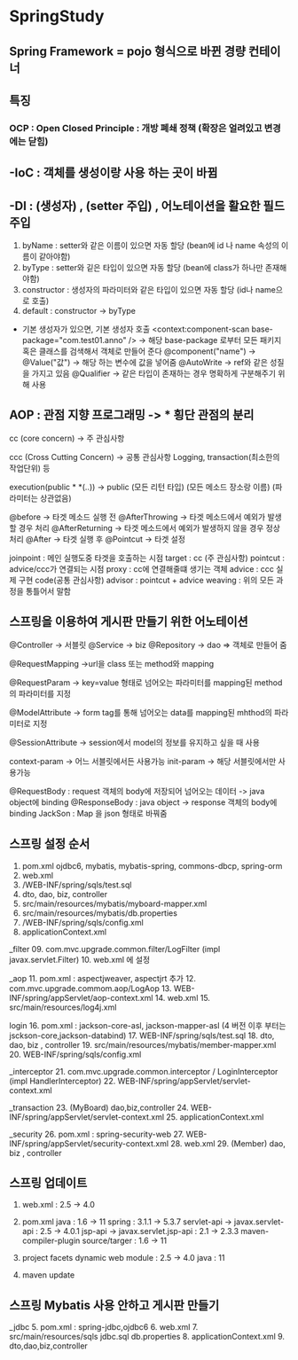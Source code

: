# SpringStudy
## Spring Framework = pojo 형식으로 바뀐 경량 컨테이너

## 특징 
### OCP : Open Closed Principle : 개방 폐쇄 정책 (확장은 얼려있고 변경에는 닫힘)

## -IoC : 객체를 생성이랑 사용 하는 곳이 바뀜

## -DI : <constructor-arg>(생성자) , <property> (setter 주입) , 어노테이션을 활요한 필드 주입
1. byName : setter와 같은 이름이 있으면 자동 할당 (bean에 id 나 name 속성의 이름이 같아야함)
2. byType : setter와 깉은 타입이 있으면 자동 할당 (bean에 class가 하나만 존재해야함)
3. constructor : 생성자의 파라미터와 같은 타입이 있으면 자동 할당 (id나 name으로 호출)
4. default : constructor -> byType
  * 기본 생성자가 있으면, 기본 생성자 호출 
<context:component-scan base-package="com.test01.anno" /> -> 해당 base-package 로부터 모든 패키지 혹은 클래스를 검색해서 객체로 만들어 준다
@component("name") -> <bean id="name" class="패키지 장소"/>
@Value("값") -> 해당 하는 변수에 값을 넣어줌
@AutoWrite -> ref와 같은 성질을 가지고 있음
@Qualifier -> 같은 타입이 존재하는 경우 명확하게 구분해주기 위해 사용 

## AOP : 관점 지향 프로그래밍 -> * 횡단 관점의 분리

cc (core concern) -> 주 관심사항

ccc (Cross Cutting Concern) -> 공통 관심사항 Logging, transaction(최소한의 작업단위) 등

execution(public * *(..)) -> public (모든 리턴 타입) (모든 메소드 장소랑 이름) (파라미터는 상관없음)

@before -> 타겟 메소드 실행 전
@AfterThrowing -> 타겟 메소드에서 예외가 발생 할 경우 처리
@AfterReturning -> 타겟 메소드에서 예외가 발생하지 않을 경우 정상 처리
@After ->  타겟 실행 후
@Pointcut -> 타겟 설정

joinpoint : 메인 실행도중 타겟을 호출하는 시점
target : cc (주 관심사항)
pointcut : advice/ccc가 연결되는 시점
proxy : cc에 연결해줄떄 생기는 객체
advice : ccc 실제 구현 code(공통 관심사항)
advisor : pointcut + advice
weaving : 위의 모든 과정을 통틀어서 말함

## 스프링을 이용하여 게시판 만들기 위한 어노테이션
@Controller -> 서블릿
@Service -> biz
@Repository -> dao => 객체로 만들어 줌

@RequestMapping ->url을 class 또는 method와 mapping

@RequestParam -> key=value 형태로 넘어오는 파라미터를 mapping된 method의 파라미터를 지정

@ModelAttribute -> form tag를 통해 넘어오는 data를 mapping된 mhthod의 파라미터로 지정

@SessionAttribute -> session에서 model의 정보를 유지하고 싶을 때 사용

context-param -> 어느 서블릿에서든 사용가능
init-param -> 해당 서블릿에서만 사용가능

@RequestBody : request 객체의 body에 저장되어 넘어오는 데이터 -> java object에 binding
@ResponseBody : java object -> response 객체의 body에 binding
JackSon : Map 을 json 형태로 바꿔줌

## 스프링 설정 순서
01. pom.xml
	ojdbc6, mybatis, mybatis-spring, commons-dbcp, spring-orm	
02. web.xml
03. /WEB-INF/spring/sqls/test.sql
04. dto, dao, biz, controller
05. src/main/resources/mybatis/myboard-mapper.xml
06. src/main/resources/mybatis/db.properties
07. /WEB-INF/spring/sqls/config.xml
08. applicationContext.xml

_filter
09. com.mvc.upgrade.common.filter/LogFilter (impl javax.servlet.Filter)
10. web.xml 에 설정

_aop
11. pom.xml : aspectjweaver, aspectjrt 추가
12. com.mvc.upgrade.commom.aop/LogAop
13. WEB-INF/spring/appServlet/aop-context.xml
14. web.xml
15. src/main/resources/log4j.xml

login
16. pom.xml : jackson-core-asl, jackson-mapper-asl (4 버전 이후 부터는  jsckson-core,jackson-databind)
17. WEB-INF/spring/sqls/test.sql
18. dto, dao, biz , controller
19. src/main/resources/mybatis/member-mapper.xml
20. WEB-INF/spring/sqls/config.xml

_interceptor
21. com.mvc.upgrade.common.interceptor / LoginInterceptor (impl HandlerInterceptor)
22. WEB-INF/spring/appServlet/servlet-context.xml

_transaction
23. (MyBoard) dao,biz,controller
24. WEB-INF/spring/appServlet/servlet-context.xml
25. applicationContext.xml

_security
26. pom.xml : spring-security-web
27. WEB-INF/spring/appServlet/security-context.xml
28. web.xml
29. (Member) dao, biz , controller

## 스프링 업데이트 
1. web.xml : 2.5 -> 4.0
2. pom.xml
	java : 1.6 -> 11
	spring : 3.1.1 -> 5.3.7
	servlet-api -> javax.servlet-api : 2.5 -> 4.0.1
	jsp-api -> javax.servlet.jsp-api : 2.1 -> 2.3.3
	maven-compiler-plugin source/targer : 1.6 -> 11
	
3. project facets
	dynamic web module : 2.5 -> 4.0
	java : 11
4. maven update

## 스프링 Mybatis 사용 안하고 게시판 만들기
_jdbc
5. pom.xml : spring-jdbc,ojdbc6
6. web.xml
7. src/main/resources/sqls
	jdbc.sql
	db.properties
8. applicationContext.xml
9. dto,dao,biz,controller
